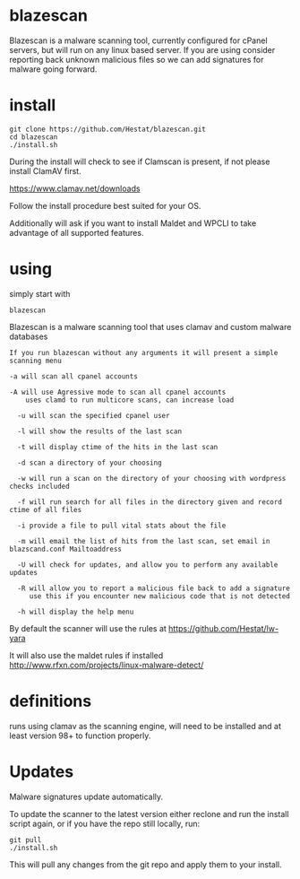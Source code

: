 # blazescan

Blazescan is a malware scanning tool, currently configured for cPanel servers, but will run on any linux based server. If you are using consider reporting back unknown malicious files so we can add signatures for malware going forward.

# install

	git clone https://github.com/Hestat/blazescan.git
	cd blazescan
	./install.sh
	
During the install will check to see if Clamscan is present, if not please install ClamAV first.

https://www.clamav.net/downloads

Follow the install procedure best suited for your OS.

Additionally will ask if you want to install Maldet and WPCLI to take advantage of all supported features.

# using

simply start with 

 ```blazescan```


Blazescan is a malware scanning tool that uses clamav and custom malware databases

	If you run blazescan without any arguments it will present a simple scanning menu
	
  	-a will scan all cpanel accounts
	
  	-A will use Agressive mode to scan all cpanel accounts
     	uses clamd to run multicore scans, can increase load
	
	  -u will scan the specified cpanel user
	
	  -l will show the results of the last scan
	
	  -t will display ctime of the hits in the last scan
	
	  -d scan a directory of your choosing
	
	  -w will run a scan on the directory of your choosing with wordpress checks included
	
	  -f will run search for all files in the directory given and record ctime of all files
	
	  -i provide a file to pull vital stats about the file
	
	  -m will email the list of hits from the last scan, set email in blazscand.conf Mailtoaddress
	
	  -U will check for updates, and allow you to perform any available updates
	
	  -R will allow you to report a malicious file back to add a signature
	     use this if you encounter new malicious code that is not detected
	
	  -h will display the help menu
	

By default the scanner will use the rules at https://github.com/Hestat/lw-yara

It will also use the maldet rules if installed http://www.rfxn.com/projects/linux-malware-detect/



# definitions


runs using clamav as the scanning engine, will need to be installed and at least version 98+ to function properly.

# Updates

Malware signatures update automatically. 

To update the scanner to the latest version either reclone and run the install script again, or if you have the repo still locally, run:

	git pull
	./install.sh

This will pull any changes from the git repo and apply them to your install.
